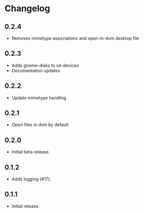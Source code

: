 # Changelog

## 0.2.4
  * Removes mimetype associations and open-in-dvm desktop file

## 0.2.3

  * Adds gnome-disks to sd-devices
  * Documentation updates

## 0.2.2

  * Update mimetype handling

## 0.2.1

  * Open files in dvm by default

## 0.2.0

  * Initial beta release.

## 0.1.2

  * Adds logging (#17).

## 0.1.1

  * Initial release.
